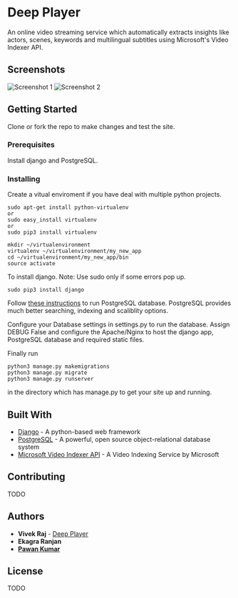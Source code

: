 # Deep Player

An online video streaming service which automatically extracts insights like actors, scenes, keywords and multilingual subtitles using Microsoft's Video Indexer API.

## Screenshots

![Screenshot 1](https://github.com/codervivek/deep_player/blob/master/.vscode/Screenshot%20(1).png "Home Page")
![Screenshot 2](https://github.com/codervivek/deep_player/blob/master/.vscode/Screenshot%20(2).png "Video Page")

## Getting Started

Clone or fork the repo to make changes and test the site.

### Prerequisites

Install django and PostgreSQL.


### Installing

Create a vitual enviroment if you have deal with multiple python projects.

```
sudo apt-get install python-virtualenv
or
sudo easy_install virtualenv
or
sudo pip3 install virtualenv
```

```
mkdir ~/virtualenvironment
virtualenv ~/virtualenvironment/my_new_app
cd ~/virtualenvironment/my_new_app/bin
source activate
```

To install django.
Note: Use sudo only if some errors pop up.

```
sudo pip3 install django
```

Follow [these instructions](https://www.digitalocean.com/community/tutorials/how-to-use-postgresql-with-your-django-application-on-ubuntu-14-04) to run PostgreSQL database.
PostgreSQL provides much better searching, indexing and scaliblity options.

Configure your Database settings in settings.py to run the database. Assign DEBUG False and configure the Apache/Nginx to host the django app, PostgreSQL database and required static files.

Finally run

```
python3 manage.py makemigrations
python3 manage.py migrate
python3 manage.py runserver
```

in the directory which has manage.py to get your site up and running.


## Built With

* [Django](https://www.djangoproject.com/) - A python-based web framework
* [PostgreSQL](https://www.postgresql.org/) -  A powerful, open source object-relational database system
* [Microsoft Video Indexer API](https://azure.microsoft.com/en-us/services/cognitive-services/video-indexer/?cdn=disable) - A Video Indexing Service by Microsoft

## Contributing

TODO

## Authors

* **Vivek Raj**  - [Deep Player](https://github.com/codervivek/deep_player)
* **Ekagra Ranjan**
* **[Pawan Kumar](https://github.com/pavan71198)**

## License

TODO
